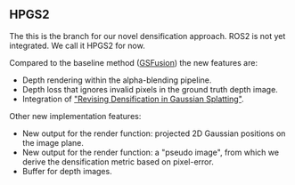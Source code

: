 ## HPGS2

The this is the branch for our novel densification approach. ROS2 is not yet integrated. We call it HPGS2 for now.

Compared to the baseline method ([GSFusion](https://github.com/smartroboticslab/GSFusion)) the new features are:

+ Depth rendering within the alpha-blending pipeline.
+ Depth loss that ignores invalid pixels in the ground truth depth image.
+ Integration of ["Revising Densification in Gaussian Splatting"](https://arxiv.org/abs/2404.06109).

Other new implementation features:
+ New output for the render function: projected 2D Gaussian positions on the image plane.
+ New output for the render function: a "pseudo image", from which we derive the densification metric based on pixel-error.
+ Buffer for depth images.